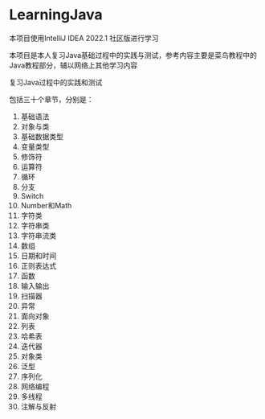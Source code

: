 # LearningJava

  本项目使用IntelliJ IDEA 2022.1 社区版进行学习
  
  本项目是本人复习Java基础过程中的实践与测试，参考内容主要是菜鸟教程中的Java教程部分，辅以网络上其他学习内容

  复习Java过程中的实践和测试

  包括三十个章节，分别是：

1. 基础语法
2. 对象与类
3. 基础数据类型
4. 变量类型
5. 修饰符
6. 运算符
7. 循环
8. 分支
9. Switch
10. Number和Math
11. 字符类
12. 字符串类
13. 字符串流类
14. 数组
15. 日期和时间
16. 正则表达式
17. 函数
18. 输入输出
19. 扫描器
20. 异常
21. 面向对象
22. 列表
23. 哈希表
24. 迭代器
25. 对象类
26. 泛型
27. 序列化
28. 网络编程
29. 多线程
30. 注解与反射
